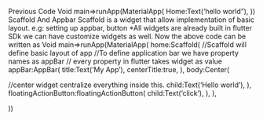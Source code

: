 Previous Code
Void main=>runApp(MaterialApp(
Home:Text(‘hello world”),
))
Scaffold And Appbar
Scaffold is a widget that allow implementation of basic layout. e.g: setting up appbar, button 
*All widgets are already built in flutter SDk we can have customize widgets as well.
Now the above code can be written as 
Void main=>runApp(MaterialApp(
home:Scaffold(
//Scaffold will define basic layout of app
//To define application bar we have property names as appBar
// every property in flutter takes widget as value
appBar:AppBar(
title:Text(‘My App’),
centerTitle:true,
),
body:Center(

//center widget centralize everything  inside this.
child:Text(‘Hello world’),
),
floatingActionButton:floatingActionButton(
child:Text(‘click’),
),
),

))

